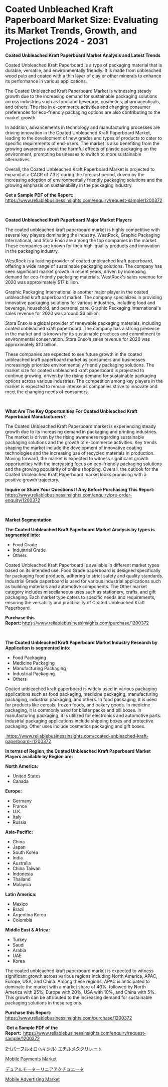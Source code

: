 <p><h1>Coated Unbleached Kraft Paperboard Market Size: Evaluating its Market Trends, Growth, and Projections 2024 - 2031</h1></p><p><strong>Coated Unbleached Kraft Paperboard Market Analysis and Latest Trends</strong></p>
<p><p>Coated Unbleached Kraft Paperboard is a type of packaging material that is durable, versatile, and environmentally friendly. It is made from unbleached wood pulp and coated with a thin layer of clay or other minerals to enhance its performance in various applications.</p><p>The Coated Unbleached Kraft Paperboard Market is witnessing steady growth due to the increasing demand for sustainable packaging solutions across industries such as food and beverage, cosmetics, pharmaceuticals, and others. The rise in e-commerce activities and changing consumer preferences for eco-friendly packaging options are also contributing to the market growth.</p><p>In addition, advancements in technology and manufacturing processes are driving innovation in the Coated Unbleached Kraft Paperboard Market, leading to the development of new grades and types of products to cater to specific requirements of end-users. The market is also benefiting from the growing awareness about the harmful effects of plastic packaging on the environment, prompting businesses to switch to more sustainable alternatives.</p><p>Overall, the Coated Unbleached Kraft Paperboard Market is projected to expand at a CAGR of 7.3% during the forecast period, driven by the increasing adoption of environmentally friendly packaging solutions and the growing emphasis on sustainability in the packaging industry.</p></p>
<p><strong>Get a Sample PDF of the Report:&nbsp;</strong> <a href="https://www.reliablebusinessinsights.com/enquiry/request-sample/1200372">https://www.reliablebusinessinsights.com/enquiry/request-sample/1200372</a></p>
<p>&nbsp;</p>
<p><strong>Coated Unbleached Kraft Paperboard Major Market Players</strong></p>
<p><p>The coated unbleached kraft paperboard market is highly competitive with several key players dominating the industry. WestRock, Graphic Packaging International, and Stora Enso are among the top companies in the market. These companies are known for their high-quality products and innovation in the packaging industry.</p><p>WestRock is a leading provider of coated unbleached kraft paperboard, offering a wide range of sustainable packaging solutions. The company has seen significant market growth in recent years, driven by increasing demand for eco-friendly packaging materials. WestRock's sales revenue for 2020 was approximately $17 billion.</p><p>Graphic Packaging International is another major player in the coated unbleached kraft paperboard market. The company specializes in providing innovative packaging solutions for various industries, including food and beverage, household, and personal care. Graphic Packaging International's sales revenue for 2020 was around $6 billion.</p><p>Stora Enso is a global provider of renewable packaging materials, including coated unbleached kraft paperboard. The company has a strong presence in the market and is known for its sustainable practices and commitment to environmental conservation. Stora Enso's sales revenue for 2020 was approximately $10 billion.</p><p>These companies are expected to see future growth in the coated unbleached kraft paperboard market as consumers and businesses increasingly prioritize environmentally friendly packaging solutions. The market size for coated unbleached kraft paperboard is projected to continue growing, driven by the rising demand for sustainable packaging options across various industries. The competition among key players in the market is expected to remain intense as companies strive to innovate and meet the changing needs of consumers.</p></p>
<p>&nbsp;</p>
<p><strong>What Are The Key Opportunities For Coated Unbleached Kraft Paperboard Manufacturers?</strong></p>
<p><p>The Coated Unbleached Kraft Paperboard market is experiencing steady growth due to its increasing demand in packaging and printing industries. The market is driven by the rising awareness regarding sustainable packaging solutions and the growth of e-commerce activities. Key trends shaping the market include the development of innovative coating technologies and the increasing use of recycled materials in production. Moving forward, the market is expected to witness significant growth opportunities with the increasing focus on eco-friendly packaging solutions and the growing popularity of online shopping. Overall, the outlook for the Coated Unbleached Kraft Paperboard market looks promising with a positive growth trajectory.</p></p>
<p><strong>Inquire or Share Your Questions If Any Before Purchasing This Report:</strong> <a href="https://www.reliablebusinessinsights.com/enquiry/pre-order-enquiry/1200372">https://www.reliablebusinessinsights.com/enquiry/pre-order-enquiry/1200372</a></p>
<p>&nbsp;</p>
<p><strong>Market Segmentation</strong></p>
<p><strong>The Coated Unbleached Kraft Paperboard Market Analysis by types is segmented into:</strong></p>
<p><ul><li>Food Grade</li><li>Industrial Grade</li><li>Others</li></ul></p>
<p><p>Coated Unbleached Kraft Paperboard is available in different market types based on its intended use. Food Grade paperboard is designed specifically for packaging food products, adhering to strict safety and quality standards. Industrial Grade paperboard is used for various industrial applications such as building materials and automotive components. The Other market category includes miscellaneous uses such as stationery, crafts, and gift packaging. Each market type caters to specific needs and requirements, ensuring the versatility and practicality of Coated Unbleached Kraft Paperboard.</p></p>
<p><strong>Purchase this Report:&nbsp;</strong><a href="https://www.reliablebusinessinsights.com/purchase/1200372">https://www.reliablebusinessinsights.com/purchase/1200372</a></p>
<p>&nbsp;</p>
<p><strong>The Coated Unbleached Kraft Paperboard Market Industry Research by Application is segmented into:</strong></p>
<p><ul><li>Food Packaging</li><li>Medicine Packaging</li><li>Manufacturing Packaging</li><li>Industrial Packaging</li><li>Others</li></ul></p>
<p><p>Coated unbleached kraft paperboard is widely used in various packaging applications such as food packaging, medicine packaging, manufacturing packaging, industrial packaging, and others. In food packaging, it is used for products like cereals, frozen foods, and bakery goods. In medicine packaging, it is commonly used for blister packs and pill boxes. In manufacturing packaging, it is utilized for electronics and automotive parts. Industrial packaging applications include shipping boxes and protective packaging. Other uses include cosmetics packaging and gift boxes.</p></p>
<p><a href="https://www.reliablebusinessinsights.com/coated-unbleached-kraft-paperboard-r1200372">&nbsp;https://www.reliablebusinessinsights.com/coated-unbleached-kraft-paperboard-r1200372</a></p>
<p><strong>In terms of Region, the Coated Unbleached Kraft Paperboard Market Players available by Region are:</strong></p>
<p>
    <p> <strong> North America: </strong>
        <ul>
            <li>United States</li>
            <li>Canada</li>
        </ul>
        </p> 
    <p> <strong> Europe: </strong>
        <ul>
            <li>Germany</li>
            <li>France</li>
            <li>U.K.</li>
            <li>Italy</li>
            <li>Russia</li>
        </ul>
        </p> 
    <p> <strong> Asia-Pacific: </strong>
        <ul>
            <li>China</li>
            <li>Japan</li>
            <li>South Korea</li>
            <li>India</li>
            <li>Australia</li>
            <li>China Taiwan</li>
            <li>Indonesia</li>
            <li>Thailand</li>
            <li>Malaysia</li>
        </ul>
        </p> 
    <p> <strong> Latin America: </strong>
        <ul>
            <li>Mexico</li>
            <li>Brazil</li>
            <li>Argentina Korea</li>
            <li>Colombia</li>
        </ul>
        </p> 
    <p> <strong> Middle East & Africa: </strong>
        <ul>
            <li>Turkey</li>
            <li>Saudi</li>
            <li>Arabia</li>
            <li>UAE</li>
            <li>Korea</li>
        </ul>
    </p>
    </p>
<p><p>The coated unbleached kraft paperboard market is expected to witness significant growth across various regions including North America, APAC, Europe, USA, and China. Among these regions, APAC is anticipated to dominate the market with a market share of 40%, followed by North America with 25%, Europe with 20%, USA with 10%, and China with 5%. This growth can be attributed to the increasing demand for sustainable packaging solutions in these regions.</p></p>
<p><strong>Purchase this Report: </strong><a href="https://www.reliablebusinessinsights.com/purchase/1200372">https://www.reliablebusinessinsights.com/purchase/1200372</a></p>
<p>&nbsp;<strong>Get a Sample PDF of the Report:&nbsp;&nbsp;</strong><a href="https://www.reliablebusinessinsights.com/enquiry/request-sample/1200372">https://www.reliablebusinessinsights.com/enquiry/request-sample/1200372</a></p>
<p><strong></strong></p>
<p><p><a href="https://github.com/mm14022023/Market-Research-Report-List-2/blob/main/4724986176850.md">2-(パーフルオロヘキシル) エチルメタクリレート</a></p><p><a href="https://github.com/setiawananhar13/Market-Research-Report-List-1/blob/main/mobile-payments-market.md">Mobile Payments Market</a></p><p><a href="https://github.com/NikitaBruen/Market-Research-Report-List-1/blob/main/7963975176851.md">デュアルモーターリニアアクチュエータ</a></p><p><a href="https://github.com/sahltyb2/Market-Research-Report-List-1/blob/main/mobile-advertising-market.md">Mobile Advertising Market</a></p></p>